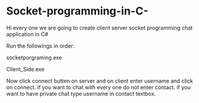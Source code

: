 # Socket-programming-in-C-
Hi every one we are going to create client server socket programming chat application in C#

Run the followings in order:

socketporgraming.exe

Client_Side.exe
 

Now click connect butten on server 
and on client enter username and click on connect. 
if you want to chat with every one do not enter contact.
if you want to have private chat type username in contact textbox.

